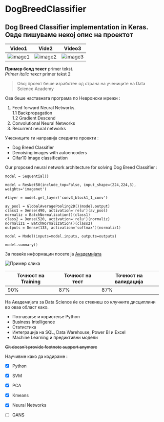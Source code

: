 
[//]: # (Image References)


[image1]: https://img.youtube.com/vi/GR8-EztBI9I/0.jpg "Video1"
[image2]: https://img.youtube.com/vi/GR8-EztBI9I/0.jpg "Video2"
[image3]: https://img.youtube.com/vi/GR8-EztBI9I/0.jpg "Video3"



# DogBreedClassifier
Dog Breed Classifier implementation in Keras.  
Овде пишуваме некој опис на проектот
---

| Video1      | Vide2 | Video3 |
| ----------- | ----------- | ----------- |
| [![image1]](https://www.youtube.com/watch?v=GR8-EztBI9I)   | [![image2]](https://www.youtube.com/watch?v=GR8-EztBI9I)    | [![image3]](https://www.youtube.com/watch?v=GR8-EztBI9I)      |



**Пример болд текст** primer tekst.   
*Primer italic текст* primer tekst 2


> Овој проект беше изработен од страна на учениците на Data Science Academy


Ова беше наставната програма по Невронски мрежи :

1. Feed forward Neural Networks.  
  1.1 Backpropagation  
  1.2 Gradient Descend 
2. Convolutional Neural Networks
3. Recurrent neural networks


Учесниците ги направија следните проекти :

* Dog Breed Classifier
* Denoising images with autoencoders
* Cifar10 Image classification

Our proposed neural network architecture for solving Dog Breed Classifier : 

```
model = Sequential()

model = ResNet50(include_top=False, input_shape=(224,224,3), weights='imagenet')

#layer = model.get_layer('conv3_block1_1_conv')

av_pool = GlobalAveragePooling2D()(model.output)
class1 = Dense(490, activation='relu')(av_pool)
normaliz = BatchNormalization()(class1)
class2 = Dense(520, activation='relu')(normaliz)
normaliz1 = BatchNormalization()(class2)
outputs = Dense(133, activation='softmax')(normaliz1)

model = Model(inputs=model.inputs, outputs=outputs)

model.summary()
```


За повеќе информации посете ја [Aкадемијата](https://datascience.brainster.co/?utm_source=brainster.co&utm_medium=academies&utm_campaign=website&utm_content=data_science)

![Пример слика](documentation/picture1.png)


| Точност на Training      | Точност на тест | Точност на валидација |
| ----------- | ----------- | ----------- |
| 90%      | 87%       |87%       |


На Академијата за Data Science ќе се стекнеш со клучните дисциплини во  оваа област како.

* Познавање и користење Python
* Business Intelligence
* Статистика
* Интеграција на SQL, Data Warehouse, Power BI и Excel
* Machine Learning и предиктивни модели
 

~~Git doesn't provide footnote support anymore~~ 

Научивме како да кодираме : 
- [x] Python
- [x] SVM
- [x] PCA
- [x] Kmeans
- [x] Neural Networks
- [ ] GANS


